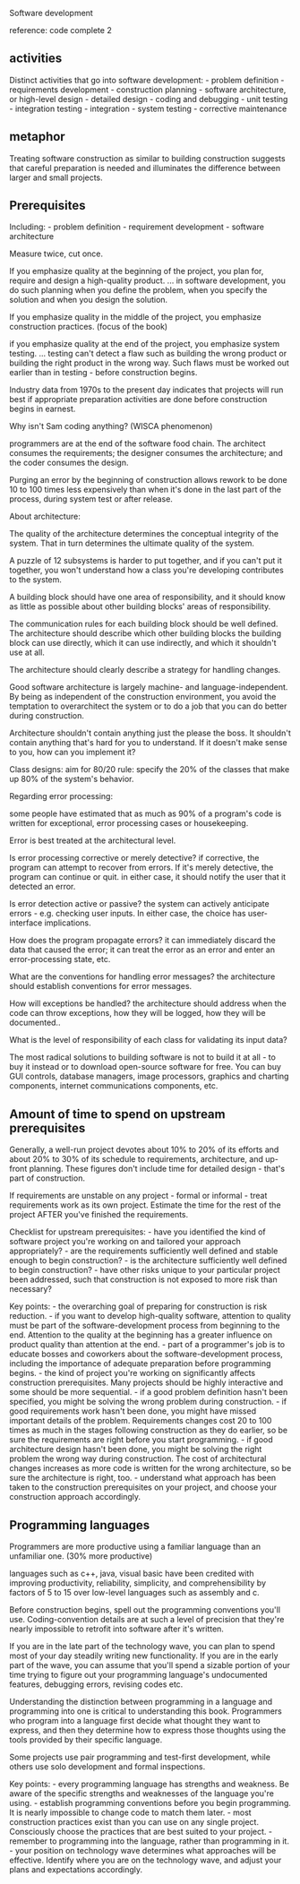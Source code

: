 Software development

reference: code complete 2

activities
------------------
Distinct activities that go into software development:
	- problem definition
	- requirements development
	- construction planning
	- software architecture, or high-level design
	- detailed design
	- coding and debugging
	- unit testing
	- integration testing
	- integration
	- system testing
	- corrective maintenance

metaphor
--------------
Treating software construction as similar to building construction suggests that
careful preparation is needed and illuminates the difference between larger and small projects.


Prerequisites
---------------------
Including:
	- problem definition
	- requirement development
	- software architecture

Measure twice, cut once.

If you emphasize quality at the beginning of the project, you plan for, require and design a high-quality product.
... in software development, you do such planning when you define the problem, when you specify the solution and when you design the solution.

If you emphasize quality in the middle of the project, you emphasize construction practices. (focus of the book)

if you emphasize quality at the end of the project, you emphasize system testing. 
... testing can't detect a flaw such as building the wrong product or building the right product in the wrong way. 
Such flaws must be worked out earlier than in testing - before construction begins.

Industry data from 1970s to the present day indicates that projects will run best
if appropriate preparation activities are done before construction begins in earnest.

Why isn't Sam coding anything? (WISCA phenomenon)

programmers are at the end of the software food chain.
The architect consumes the requirements; 
the designer consumes the architecture; 
and the coder consumes the design.

Purging an error by the beginning of construction allows rework to be done 10 to 100 times less expensively than 
when it's done in the last part of the process, during system test or after release.

About architecture:

The quality of the architecture determines the conceptual integrity of the system.
That in turn determines the ultimate quality of the system.

A puzzle of 12 subsystems is harder to put together, and if you can't put it together, 
you won't understand how a class you're developing contributes to the system.

A building block should have one area of responsibility, 
and it should know as little as possible about other building blocks' areas of responsibility.

The communication rules for each building block should be well defined.
The architecture should describe which other building blocks the building block can use directly,
which it can use indirectly, and which it shouldn't use at all.

The architecture should clearly describe a strategy for handling changes.

Good software architecture is largely machine- and language-independent. 
By being as independent of the construction environment, you avoid the temptation to overarchitect the system 
or to do a job that you can do better during construction.

Architecture shouldn't contain anything just the please the boss. 
It shouldn't contain anything that's hard for you to understand.
If it doesn't make sense to you, how can you implement it?

Class designs: aim for 80/20 rule: specify the 20% of the classes that make up 80% of the system's behavior.

Regarding error processing:

some people have estimated that as much as 90% of a program's code is written for exceptional, error processing cases or housekeeping.

Error is best treated at the architectural level.

Is error processing corrective or merely detective? if corrective, the program can attempt to recover from errors. 
If it's merely detective, the program can continue or quit. in either case, it should notify the user that it detected an error.

Is error detection active or passive? the system can actively anticipate errors - e.g. checking user inputs. 
In either case, the choice has user-interface implications.

How does the program propagate errors? it can immediately discard the data that caused the error;
it can treat the error as an error and enter an error-processing state, etc.

What are the conventions for handling error messages? the architecture should establish conventions for error messages.

How will exceptions be handled? the architecture should address when the code can throw exceptions, 
how they will be logged, how they will be documented..

What is the level of responsibility of each class for validating its input data?

The most radical solutions to building software is not to build it at all - to buy it instead 
or to download open-source software for free. 
You can buy GUI controls, database managers, image processors, graphics and charting components, 
internet communications components, etc.

Amount of time to spend on upstream prerequisites
--------------------------------------------
Generally, a well-run project devotes about 10% to 20% of its efforts 
and about 20% to 30% of its schedule to requirements, architecture, and up-front planning. 
These figures don't include time for detailed design - that's part of construction.

If requirements are unstable on any project - formal or informal - 
treat requirements work as its own project. 
Estimate the time for the rest of the project AFTER you've finished the requirements.

Checklist for upstream prerequisites:
	- have you identified the kind of software project you're working on and tailored your approach appropriately?
	- are the requirements sufficiently well defined and stable enough to begin construction?
	- is the architecture sufficiently well defined to begin construction?
	- have other risks unique to your particular project been addressed, such that construction is not exposed to more risk than necessary?

Key points:
	- the overarching goal of preparing for construction is risk reduction.
	- if you want to develop high-quality software, attention to quality must be part of the software-development process from beginning to the end. 
Attention to the quality at the beginning has a greater influence on product quality than attention at the end.
	- part of a programmer's job is to educate bosses and coworkers about the software-development process, 
including the importance of adequate preparation before programming begins.
	- the kind of project you're working on significantly affects construction prerequisites. 
Many projects should be highly interactive and some should be more sequential.
	- if a good problem definition hasn't been specified, you might be solving the wrong problem during construction.
	- if good requirements work hasn't been done, you might have missed important details of the problem.
Requirements changes cost 20 to 100 times as much in the stages following construction as they do earlier, 
so be sure the requirements are right before you start programming.
	- if good architecture design hasn't been done, you might be solving the right problem the wrong way during construction. 
The cost of architectural changes increases as more code is written for the wrong architecture, 
so be sure the architecture is right, too.
	- understand what approach has been taken to the construction prerequisites on your project, 
and choose your construction approach accordingly.

Programming languages
-----------------------
Programmers are more productive using a familiar language than an unfamiliar one. (30% more productive)

languages such as c++, java, visual basic have been credited with improving productivity, reliability, simplicity, 
and comprehensibility by factors of 5 to 15 over low-level languages such as assembly and c.

Before construction begins, spell out the programming conventions you'll use. 
Coding-convention details are at such a level of precision that they're nearly impossible to retrofit into software after it's written.

If you are in the late part of the technology wave, you can plan to spend most of your day steadily writing new functionality.
If you are in the early part of the wave, you can assume that you'll spend a sizable portion of your time trying to 
figure out your programming language's undocumented features, debugging errors, revising codes etc.

Understanding the distinction between programming in a language and programming into one is critical to understanding this book. 
Programmers who program into a language first decide what thought they want to express, 
and then they determine how to express those thoughts using the tools provided by their specific language.

Some projects use pair programming and test-first development, 
while others use solo development and formal inspections.

Key points:
	- every programming language has strengths and weakness. 
Be aware of the specific strengths and weaknesses of the language you're using.
	- establish programming conventions before you begin programming. 
It is nearly impossible to change code to match them later.
	- most construction practices exist than you can use on any single project. 
Consciously choose the practices that are best suited to your project.
	- remember to programming into the language, rather than programming in it.
	- your position on technology wave determines what approaches will be effective. 
Identify where you are on the technology wave, and adjust your plans and expectations accordingly.


